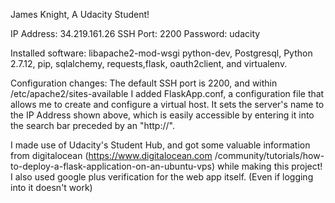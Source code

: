 James Knight, A Udacity Student!

IP Address: 34.219.161.26
SSH Port: 2200
Password: udacity


Installed software: libapache2-mod-wsgi python-dev, Postgresql, Python 2.7.12, pip, sqlalchemy, requests,flask, oauth2client,
and virtualenv.

Configuration changes: The default SSH port is 2200, and within /etc/apache2/sites-available I added FlaskApp.conf,
a configuration file that allows me to create and configure a virtual host. It sets the server's name to the IP Address
shown above, which is easily accessible by entering it into the search bar preceded by an "http://". 

I made use of Udacity's Student Hub, and got some valuable information from digitalocean (https://www.digitalocean.com
/community/tutorials/how-to-deploy-a-flask-application-on-an-ubuntu-vps) while making this project! I also used google
plus verification for the web app itself. (Even if logging into it doesn't work)
